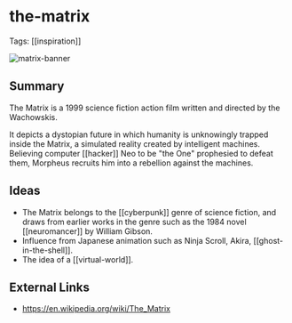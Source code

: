# the-matrix
Tags: [[inspiration]]

![matrix-banner](https://images.theconversation.com/files/440861/original/file-20220114-19-18wivp1.jpg)

## Summary
The Matrix is a 1999 science fiction action film written and directed by the Wachowskis.

It depicts a dystopian future in which humanity is unknowingly trapped inside the Matrix, a simulated reality created by intelligent machines. Believing computer [[hacker]] Neo to be "the One" prophesied to defeat them, Morpheus recruits him into a rebellion against the machines.

## Ideas
- The Matrix belongs to the [[cyberpunk]] genre of science fiction, and draws from earlier works in the genre such as the 1984 novel [[neuromancer]] by William Gibson.
- Influence from Japanese animation such as Ninja Scroll, Akira, [[ghost-in-the-shell]].
- The idea of a [[virtual-world]].

## External Links
- https://en.wikipedia.org/wiki/The_Matrix